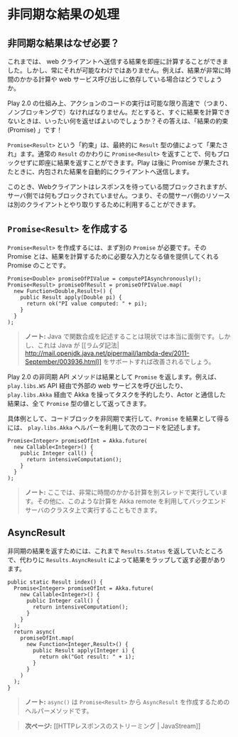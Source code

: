 <!-- translated -->
<!--
# Handling asynchronous results
-->
# 非同期な結果の処理

<!--
## Why asynchronous results?
-->
## 非同期な結果はなぜ必要？

<!--
Until now, we were able to compute the result to send to the web client directly. This is not always the case: the result may depend of an expensive computation or on a long web service call.
-->
これまでは、 web クライアントへ送信する結果を即座に計算することができました。しかし、常にそれが可能なわけではありません。例えば、結果が非常に時間のかかる計算や web サービス呼び出しに依存している場合はどうでしょうか。

<!--
Because of the way Play 2.0 works, action code must be as fast as possible (i.e. non blocking). So what should we return as result if we are not yet able to compute it? The response should be a promise of a result!
-->
Play 2.0 の仕組み上、アクションのコードの実行は可能な限り高速で（つまり、ノンブロッキングで）なければなりません。だとすると、すぐに結果を計算できないときは、いったい何を返せばよいのでしょうか？その答えは、「結果の約束 (Promise) 」です！

<!--
A `Promise<Result>` will eventually be redeemed with a value of type `Result`. By giving a `Promise<Result>` instead of a normal `Result`, we are able to compute the result quickly without blocking anything. Play will then serve this result as soon as the promise is redeemed. 
-->
`Promise<Result>` という「約束」は、最終的に `Result` 型の値によって「果たされ」ます。通常の `Result` のかわりに `Promise<Result>` を返すことで、何もブロックせずに即座に結果を返すことができます。Play は後に Promise が果たされたときに、内包された結果を自動的にクライアントへ送信します。

<!--
The web client will be blocked while waiting for the response but nothing will be blocked on the server, and server resources can be used to serve other clients.
-->
このとき、Webクライアントはレスポンスを待っている間ブロックされますが、サーバ側では何もブロックされていません。つまり、その間サーバ側のリソースは別のクライアントとやり取りするために利用することができます。

<!--
## How to create a `Promise<Result>`
-->
## `Promise<Result>` を作成する

<!--
To create a `Promise<Result>` we need another promise first: the promise that will give us the actual value we need to compute the result:  
-->
`Promise<Result>` を作成するには、まず別の `Promise` が必要です。その Promise とは、結果を計算するために必要な入力となる値を提供してくれる Promise のことです。

```
Promise<Double> promiseOfPIValue = computePIAsynchronously();
Promise<Result> promiseOfResult = promiseOfPIValue.map(
  new Function<Double,Result>() {
    public Result apply(Double pi) {
      return ok("PI value computed: " + pi);
    } 
  }
);
```

<!--
> **Note:** Writing functional composition in Java is really verbose for at the moment, but it should be better when Java supports [[lambda notation| http://mail.openjdk.java.net/pipermail/lambda-dev/2011-September/003936.html]].
-->
> **ノート:** Java で関数合成を記述することは現状では本当に面倒です。しかし、これは Java が [[ラムダ記法| http://mail.openjdk.java.net/pipermail/lambda-dev/2011-September/003936.html]] をサポートすれば改善されるでしょう。

<!--
Play 2.0 asynchronous API methods give you a `Promise`. This is the case when you are calling an external web service using the `play.libs.WS` API, or if you are using Akka to schedule asynchronous tasks or to communicate with Actors using `play.libs.Akka`.
-->
Play 2.0 の非同期 API メソッドは結果として `Promise` を返します。例えば、 `play.libs.WS` API 経由で外部の web サービスを呼び出したり、 `play.libs.Akka` 経由で Akka を操ってタスクを予約したり、Actor と通信した結果は、全て `Promise` 型の値として返ってきます。

<!--
A simple way to execute a block of code asynchronously and to get a `Promise` is to use the `play.libs.Akka` helpers:
-->
具体例として、コードブロックを非同期で実行して、`Promise` を結果として得るには、 `play.libs.Akka` ヘルパーを利用して次のコードを記述します。

```
Promise<Integer> promiseOfInt = Akka.future(
  new Callable<Integer>() {
    public Integer call() {
      return intensiveComputation();
    }
  }
);
```

<!--
> **Note:** Here, the intensive computation will just be run on another thread. It is also possible to run it remotely on a cluster of backend servers using Akka remote.
-->
> **ノート:** ここでは、非常に時間のかかる計算を別スレッドで実行しています。その他に、このような計算を Akka remote を利用してバックエンドサーバのクラスタ上で実行することもできます。

<!--
## AsyncResult
-->
## AsyncResult

<!--
While we were using `Results.Status` until now, to send an asynchronous result we need an `Results.AsyncResult` that wraps the actual result:
-->
非同期の結果を返すためには、これまで `Results.Status` を返していたところで、代わりに `Results.AsyncResult` によって結果をラップして返す必要があります。

```
public static Result index() {
  Promise<Integer> promiseOfInt = Akka.future(
    new Callable<Integer>() {
      public Integer call() {
        return intensiveComputation();
      }
    }
  );
  return async(
    promiseOfInt.map(
      new Function<Integer,Result>() {
        public Result apply(Integer i) {
          return ok("Got result: " + i);
        } 
      }
    )
  );
}
```

<!--
> **Note:** `async()` is an helper method building an `AsyncResult` from a `Promise<Result>`.
-->
> **ノート:** `async()` は `Promise<Result>` から `AsyncResult` を作成するためのヘルパーメソッドです。

<!--
> **Next:** [[Streaming HTTP responses | JavaStream]]
-->
> **次ページ:** [[HTTPレスポンスのストリーミング | JavaStream]]

